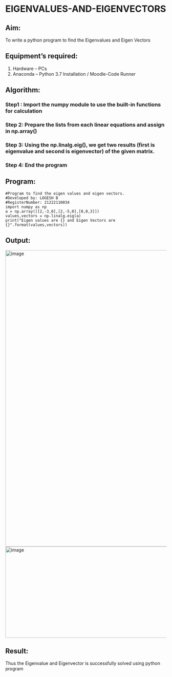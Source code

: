 # EIGENVALUES-AND-EIGENVECTORS
## Aim:
To write a python program to find the Eigenvalues and Eigen Vectors
## Equipment’s required:
1. 	Hardware – PCs
2. 	Anaconda – Python 3.7 Installation / Moodle-Code Runner
## Algorithm:
### Step1 : Import the numpy module to use the built-in functions for calculation
### Step 2: Prepare the lists from each linear equations and assign in np.array()
### Step 3: Using the np.linalg.eig(),  we get two results (first is eigenvalue and second is eigenvector) of the given matrix.
### Step 4: End the program

## Program:
```
#Program to find the eigen values and eigen vectors.
#Developed by: LOGESH B
#RegisterNumber: 21222110034
import numpy as np
a = np.array([[2,-3,0],[2,-5,0],[0,0,3]])
values,vectors = np.linalg.eig(a)
print("Eigen values are {} and Eigen Vectors are {}".format(values,vectors))
```
## Output:
<img width="1290" height="926" alt="image" src="https://github.com/user-attachments/assets/3d267616-d1a8-4c21-8c39-d031e810b07b" />
<img width="1285" height="285" alt="image" src="https://github.com/user-attachments/assets/66e80631-2021-4610-a8d3-fa61a17da17f" />

## Result:
Thus the Eigenvalue and Eigenvector is successfully solved using python program

